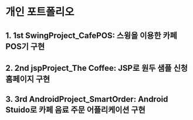 # 개인 포트폴리오

## 1. 1st SwingProject_CafePOS: 스윙을 이용한 카페 POS기 구현

## 2. 2nd jspProject_The Coffee: JSP로 원두 샘플 신청 홈페이지 구현

## 3. 3rd AndroidProject_SmartOrder: Android Stuido로 카페 음료 주문 어플리케이션 구현
